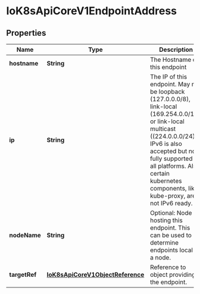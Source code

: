 
# IoK8sApiCoreV1EndpointAddress

## Properties
Name | Type | Description | Notes
------------ | ------------- | ------------- | -------------
**hostname** | **String** | The Hostname of this endpoint |  [optional]
**ip** | **String** | The IP of this endpoint. May not be loopback (127.0.0.0/8), link-local (169.254.0.0/16), or link-local multicast ((224.0.0.0/24). IPv6 is also accepted but not fully supported on all platforms. Also, certain kubernetes components, like kube-proxy, are not IPv6 ready. | 
**nodeName** | **String** | Optional: Node hosting this endpoint. This can be used to determine endpoints local to a node. |  [optional]
**targetRef** | [**IoK8sApiCoreV1ObjectReference**](IoK8sApiCoreV1ObjectReference.md) | Reference to object providing the endpoint. |  [optional]



